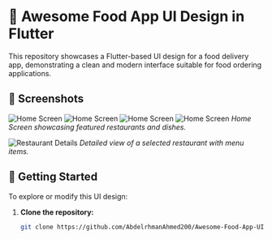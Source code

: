 # 🍔 Awesome Food App UI Design in Flutter

This repository showcases a Flutter-based UI design for a food delivery app, demonstrating a clean and modern interface suitable for food ordering applications.

## 📸 Screenshots

![Home Screen](./images/Screen1.jpg)
![Home Screen](./images/Screen2.jpg)
![Home Screen](./images/Screen3.jpg)
![Home Screen](./images/Screen4.jpg)
*Home Screen showcasing featured restaurants and dishes.*

![Restaurant Details](./images/Screen5.jpg)
*Detailed view of a selected restaurant with menu items.*

## 🚀 Getting Started

To explore or modify this UI design:

1. **Clone the repository:**
   ```bash
   git clone https://github.com/AbdelrhmanAhmed200/Awesome-Food-App-UI-Design-In-Flutter.git
